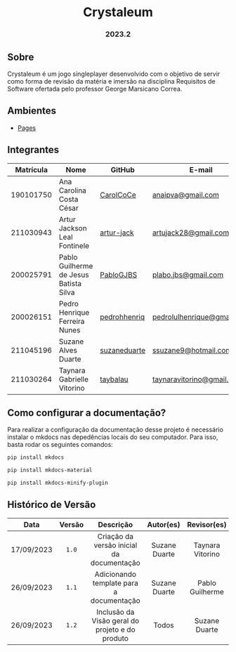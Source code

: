 <h1 align="center"> Crystaleum  </h1>
<h3 align="center"> 2023.2 </h3>

## Sobre

Crystaleum é um jogo singleplayer desenvolvido com o objetivo de servir como forma de revisão da matéria e imersão na disciplina Requisitos de Software ofertada pelo professor George Marsicano Correa.

## Ambientes

- [Pages](https://mdsreq-fga-unb.github.io/2023.2-Crystaleum/)

## Integrantes

| Matrícula | Nome                                   | GitHub                                          | E-mail                     |
| --------- | -------------------------------------- | ----------------------------------------------- | -------------------------- |
| 190101750 | Ana Carolina Costa César               | [CarolCoCe](https://github.com/CarolCoCe)       | anaipva@gmail.com          |
| 211030943 | Artur Jackson Leal Fontinele           | [artur-jack](https://github.com/artur-jack)     | artujack28@gmail.com       |
| 200025791 | Pablo Guilherme de Jesus Batista Silva | [PabloGJBS](https://github.com/PabloGJBS)       | plabo.jbs@gmail.com        |
| 200026151 | Pedro Henrique Ferreira Nunes          | [pedrohhenriq](https://github.com/pedrohhenriq) | pedrolulhenrique@gmail.com |
| 211045196 | Suzane Alves Duarte                    | [suzaneduarte](https://github.com/suzaneduarte) | ssuzane9@hotmail.com       |
| 211030264 | Taynara Gabrielle Vitorino             | [taybalau](https://github.com/taybalau)         | taynaravitorino@gmail.com  |

## Como configurar a documentação?

Para realizar a configuração da documentação desse projeto é necessário instalar o mkdocs nas depedências locais do seu computador. Para isso, basta rodar os seguintes comandos:

```bash
pip install mkdocs
```

```bash
pip install mkdocs-material
```

```bash
pip install mkdocs-minify-plugin
```
## Histórico de Versão

|   Data   | Versão  |                      Descrição                      |    Autor(es)     |  Revisor(es)  |
| :--------: | :---: | :-------------------------------------------------: | :--------------: | :-----------: |
| 17/09/2023 | `1.0` | Criação da versão inicial da documentação | Suzane Duarte | Taynara Vitorino|
| 26/09/2023 | `1.1` |   Adicionando template para a documentação    |  Suzane Duarte   | Pablo Guilherme  |
| 26/09/2023 | `1.2` |          Inclusão da Visão geral do projeto e do produto         |  Todos   | Suzane Duarte  |
